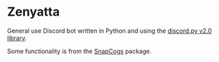 # Zenyatta

General use Discord bot written in Python and using the [discord.py v2.0 library][dpy].

Some functionality is from the [SnapCogs] package.

[dpy]: https://github.com/Rapptz/discord.py
[snapcogs]: https://github.com/Snaptraks/SnapCogs/blob/master/README.md
